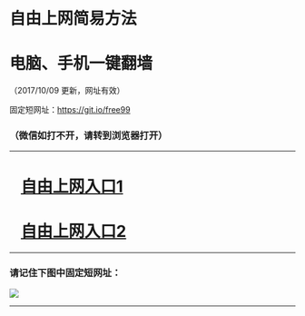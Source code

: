 ﻿# 自由上网简易方法

# 电脑、手机一键翻墙

（2017/10/09 更新，网址有效）

固定短网址：https://git.io/free99

### （微信如打不开，请转到浏览器打开）


***





# &nbsp;&nbsp; <a href="http://ft3107416804.fwq-tz-1001.info/fwqtz01.html?t=10090017489 " target="_blank">自由上网入口1</a>
# &nbsp;&nbsp; <a href="http://ft819925312.fwq-tz-1002.info/fwqtz02.html?t=10090017658 " target="_blank">自由上网入口2</a>
***

### 请记住下图中固定短网址：

<img src="https://s3-us-west-2.amazonaws.com/fwq-1001/yjfq-20170905okok.png" /> 


***

